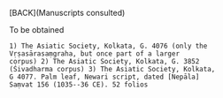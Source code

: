 
[BACK](Manuscripts consulted)

To be obtained

    1) The Asiatic Society, Kolkata, G. 4076 (only the
    Vṛṣasārasaṃgraha, but once part of a larger
    corpus) 2) The Asiatic Society, Kolkata, G. 3852
    (Śivadharma corpus) 3) The Asiatic Society, Kolkata,
    G 4077. Palm leaf, Newari script, dated [Nepāla]
    Saṃvat 156 (1035--36 CE). 52 folios
